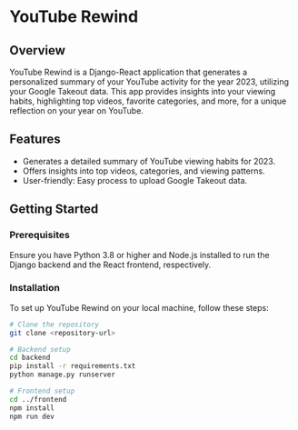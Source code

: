 # YouTube Rewind

## Overview
YouTube Rewind is a Django-React application that generates a personalized summary of your YouTube activity for the year 2023, utilizing your Google Takeout data. This app provides insights into your viewing habits, highlighting top videos, favorite categories, and more, for a unique reflection on your year on YouTube.

## Features
- Generates a detailed summary of YouTube viewing habits for 2023.
- Offers insights into top videos, categories, and viewing patterns.
- User-friendly: Easy process to upload Google Takeout data.

## Getting Started

### Prerequisites
Ensure you have Python 3.8 or higher and Node.js installed to run the Django backend and the React frontend, respectively.

### Installation
To set up YouTube Rewind on your local machine, follow these steps:

```bash
# Clone the repository
git clone <repository-url>

# Backend setup
cd backend
pip install -r requirements.txt
python manage.py runserver

# Frontend setup
cd ../frontend
npm install
npm run dev
